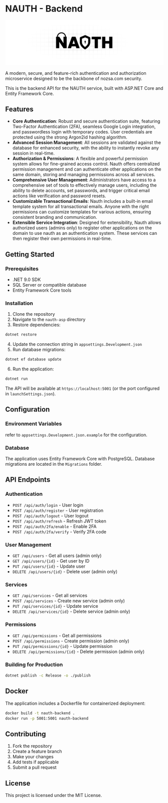 # NAUTH - Backend

<div align="center">
  <img src="./readme-image/email_banner.svg" alt="NAUTH Banner" />
</div>

A modern, secure, and feature-rich authentication and authorization microservice designed to be the backbone of nozsa.com security.

This is the backend API for the NAUTH service, built with ASP.NET Core and Entity Framework Core.

## Features

- **Core Authentication**: Robust and secure authentication suite, featuring Two-Factor Authentication (2FA), seamless Google Login integration, and passwordless login with temporary codes. User credentials are protected using the strong Argon2id hashing algorithm.
- **Advanced Session Management**: All sessions are validated against the database for enhanced security, with the ability to instantly revoke any session in real-time.
- **Authorization & Permissions**: A flexible and powerful permission system allows for fine-grained access control. Nauth offers centralized permission management and can authenticate other applications on the same domain, storing and managing permissions across all services.
- **Comprehensive User Management**: Administrators have access to a comprehensive set of tools to effectively manage users, including the ability to delete accounts, set passwords, and trigger critical email actions like verification and password resets.
- **Customizable Transactional Emails**: Nauth includes a built-in email template system for all transactional emails. Anyone with the right permissions can customize templates for various actions, ensuring consistent branding and communication.
- **Extensible Service Integration**: Designed for extensibility, Nauth allows authorized users (admins only) to register other applications on the domain to use nauth as an authentication system. These services can then register their own permissions in real-time.

## Getting Started

### Prerequisites

- .NET 9.0 SDK
- SQL Server or compatible database
- Entity Framework Core tools

### Installation

1. Clone the repository
2. Navigate to the `nauth-asp` directory
3. Restore dependencies:

```bash
dotnet restore
```

4. Update the connection string in `appsettings.Development.json`
5. Run database migrations:

```bash
dotnet ef database update
```

6. Run the application:

```bash
dotnet run
```

The API will be available at `https://localhost:5001` (or the port configured in `launchSettings.json`).

## Configuration

### Environment Variables

refer to `appsettings.Development.json.example` for the configuration.

### Database

The application uses Entity Framework Core with PostgreSQL. Database migrations are located in the `Migrations` folder.

## API Endpoints

### Authentication
- `POST /api/auth/login` - User login
- `POST /api/auth/register` - User registration
- `POST /api/auth/logout` - User logout
- `POST /api/auth/refresh` - Refresh JWT token
- `POST /api/auth/2fa/enable` - Enable 2FA
- `POST /api/auth/2fa/verify` - Verify 2FA code

### User Management
- `GET /api/users` - Get all users (admin only)
- `GET /api/users/{id}` - Get user by ID
- `PUT /api/users/{id}` - Update user
- `DELETE /api/users/{id}` - Delete user (admin only)

### Services
- `GET /api/services` - Get all services
- `POST /api/services` - Create new service (admin only)
- `PUT /api/services/{id}` - Update service
- `DELETE /api/services/{id}` - Delete service (admin only)

### Permissions
- `GET /api/permissions` - Get all permissions
- `POST /api/permissions` - Create permission (admin only)
- `PUT /api/permissions/{id}` - Update permission
- `DELETE /api/permissions/{id}` - Delete permission (admin only)

### Building for Production

```bash
dotnet publish -c Release -o ./publish
```

## Docker

The application includes a Dockerfile for containerized deployment:

```bash
docker build -t nauth-backend .
docker run -p 5001:5001 nauth-backend
```

## Contributing

1. Fork the repository
2. Create a feature branch
3. Make your changes
4. Add tests if applicable
5. Submit a pull request

## License

This project is licensed under the MIT License.
